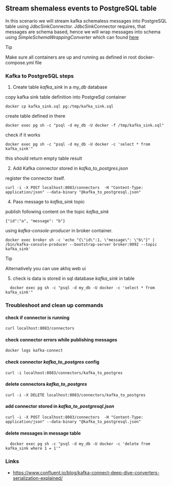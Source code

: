 ## Stream shemaless events to PostgreSQL table

In this scenario we will stream kafka schemaless messages into PostgreSQL table using JdbcSinkConnector.
JdbcSinkConnector requires, that messages are schema based, hence we will wrap messages 
into schema using *SimpleSchemaWrappingConverter* which can found [here](https://github.com/tomaszkubacki/schema_wrapping)

>[!TIP]
>Make sure all containers are up and running as defined in root docker-compose.yml file

### Kafka to PostgreSQL steps

1. Create table *kafka_sink* in a *my_db* database

copy kafka sink table definition into PostgreSql container
```shell
docker cp kafka_sink.sql pg:/tmp/kafka_sink.sql
```

create table defined in there
```shell
docker exec pg sh -c "psql -d my_db -U docker -f /tmp/kafka_sink.sql"
```

check if it works
```shell
docker exec pg sh -c "psql -d my_db -U docker -c 'select * from kafka_sink'"
```
this should return empty table result

2. Add Kafka connector stored in *kafka_to_postgres.json*

register the connector itself. 
```shell
curl -i -X POST localhost:8083/connectors  -H "Content-Type: application/json" --data-binary "@kafka_to_postgresql.json"
```

4. Pass message to *kafka_sink* topic

publish following content on the topic *kafka_sink* 
```
{"id":"a", "message": "b"}
```

using *kafka-console-producer* in broker container.

```shell
docker exec broker sh -c 'echo "{\"id\":1, \"message\": \"b\"}" | /bin/kafka-console-producer --bootstrap-server broker:9092 --topic kafka_sink'
```
  
> [!TIP]
> Alternatively you can use akhq web ui 

5. check is data is stored in sql database *kafka_sink* in table


```shell
  docker exec pg sh -c "psql -d my_db -U docker -c 'select * from kafka_sink'"
```

### Troubleshoot and clean up commands

#### check if connector is running
```shell 
curl localhost:8083/connectors
```

#### check connector errors while publishing messages
```shell
docker logs kafka-connect
```

#### check connector *kafka_to_postgres* config

```shell 
curl -i localhost:8083/connectors/kafka_to_postgres
```

#### delete connectora *kafka_to_postgres*

```shell 
curl -i -X DELETE localhost:8083/connectors/kafka_to_postgres
```

#### add connector stored in *kafka_to_postgresql.json*

```shell
curl -i -X POST localhost:8083/connectors  -H "Content-Type: application/json" --data-binary "@kafka_to_postgresql.json"
```

#### delete messages in message table

```shell
  docker exec pg sh -c "psql -d my_db -U docker -c 'delete from kafka_sink where 1 = 1'"
```

### Links

- https://www.confluent.io/blog/kafka-connect-deep-dive-converters-serialization-explained/
